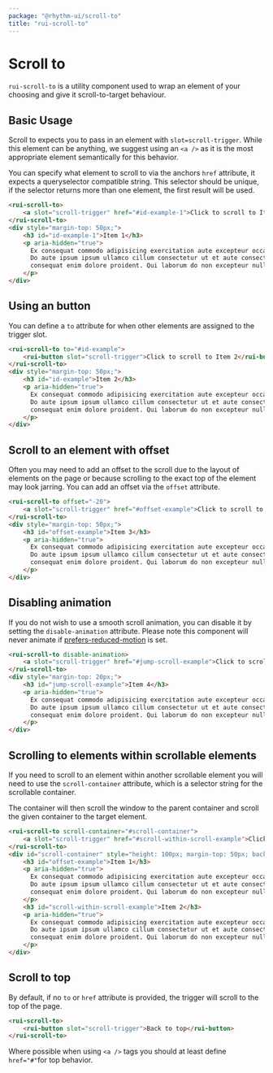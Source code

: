 ```yaml
---
package: "@rhythm-ui/scroll-to"
title: "rui-scroll-to"
---
```


# Scroll to

`rui-scroll-to` is a utility component used to wrap an element of your choosing and give it scroll-to-target behaviour.

## Basic Usage

Scroll to expects you to pass in an element with `slot=scroll-trigger`. 
While this element can be anything, we suggest using an `<a />` as it is the most appropriate element semantically for this behavior.

You can specify what element to scroll to via the anchors `href` attribute, it expects a queryselector compatible string. This selector 
should be unique, if the selector returns more than one element, the first result will be used.

```html preview
<rui-scroll-to>
    <a slot="scroll-trigger" href="#id-example-1">Click to scroll to Item 1</a>
</rui-scroll-to>
<div style="margin-top: 50px;">
    <h3 id="id-example-1">Item 1</h3>
    <p aria-hidden="true">
      Ex consequat commodo adipisicing exercitation aute excepteur occaecat ullamco duis aliqua id magna ullamco eu. 
      Do aute ipsum ipsum ullamco cillum consectetur ut et aute consectetur labore. Fugiat laborum incididunt tempor eu 
      consequat enim dolore proident. Qui laborum do non excepteur nulla magna eiusmod consectetur in.
    </p>
</div>
```

## Using an button

You can define a `to` attribute for when other elements are assigned to the trigger slot.

```html preview
<rui-scroll-to to="#id-example">
    <rui-button slot="scroll-trigger">Click to scroll to Item 2</rui-button>
</rui-scroll-to>
<div style="margin-top: 50px;">
    <h3 id="id-example">Item 2</h3>
    <p aria-hidden="true">
      Ex consequat commodo adipisicing exercitation aute excepteur occaecat ullamco duis aliqua id magna ullamco eu. 
      Do aute ipsum ipsum ullamco cillum consectetur ut et aute consectetur labore. Fugiat laborum incididunt tempor eu 
      consequat enim dolore proident. Qui laborum do non excepteur nulla magna eiusmod consectetur in.
    </p>
</div>
```

## Scroll to an element with offset

Often you may need to add an offset to the scroll due to the layout of elements on the page or because scrolling to the exact top 
of the element may look jarring. You can add an offset via the `offset` attribute. 

```html preview
<rui-scroll-to offset="-20">
    <a slot="scroll-trigger" href="#offset-example">Click to scroll to Item 3 with 20px top offset</a>
</rui-scroll-to>
<div style="margin-top: 50px;">
    <h3 id="offset-example">Item 3</h3>
    <p aria-hidden="true">
      Ex consequat commodo adipisicing exercitation aute excepteur occaecat ullamco duis aliqua id magna ullamco eu. 
      Do aute ipsum ipsum ullamco cillum consectetur ut et aute consectetur labore. Fugiat laborum incididunt tempor eu 
      consequat enim dolore proident. Qui laborum do non excepteur nulla magna eiusmod consectetur in.
    </p>
</div>
```

## Disabling animation

If you do not wish to use a smooth scroll animation, you can disable it by setting the 
`disable-animation` attribute. Please note this component will never animate if
 [prefers-reduced-motion](https://developer.mozilla.org/en-US/docs/Web/CSS/@media/prefers-reduced-motion) is set.

```html preview
<rui-scroll-to disable-animation>
    <a slot="scroll-trigger" href="#jump-scroll-example">Click to scroll to Item 4 without animation</a>
</rui-scroll-to>
<div style="margin-top: 20px;">
    <h3 id="jump-scroll-example">Item 4</h3>
    <p aria-hidden="true">
      Ex consequat commodo adipisicing exercitation aute excepteur occaecat ullamco duis aliqua id magna ullamco eu. 
      Do aute ipsum ipsum ullamco cillum consectetur ut et aute consectetur labore. Fugiat laborum incididunt tempor eu 
      consequat enim dolore proident. Qui laborum do non excepteur nulla magna eiusmod consectetur in.
    </p>
</div>
```

## Scrolling to elements within scrollable elements

If you need to scroll to an element within another scrollable element you will need to use the `scroll-container` 
attribute, which is a selector string for the scrollable container.

The container will then scroll the window to the parent container and scroll the given container to the target element.

```html preview
<rui-scroll-to scroll-container="#scroll-container">
    <a slot="scroll-trigger" href="#scroll-within-scroll-example">Click to scroll to Item 2 within the scroll zone</a>
</rui-scroll-to>
<div id="scroll-container" style="height: 100px; margin-top: 50px; background: #f5f5f5; padding: 20px; overflow: scroll">
    <h3 id="offset-example">Item 1</h3>
    <p aria-hidden="true">
      Ex consequat commodo adipisicing exercitation aute excepteur occaecat ullamco duis aliqua id magna ullamco eu. 
      Do aute ipsum ipsum ullamco cillum consectetur ut et aute consectetur labore. Fugiat laborum incididunt tempor eu 
      consequat enim dolore proident. Qui laborum do non excepteur nulla magna eiusmod consectetur in.
    </p>
    <h3 id="scroll-within-scroll-example">Item 2</h3>
    <p aria-hidden="true">
      Ex consequat commodo adipisicing exercitation aute excepteur occaecat ullamco duis aliqua id magna ullamco eu. 
      Do aute ipsum ipsum ullamco cillum consectetur ut et aute consectetur labore. Fugiat laborum incididunt tempor eu 
      consequat enim dolore proident. Qui laborum do non excepteur nulla magna eiusmod consectetur in.
    </p>
</div>
```

## Scroll to top

By default, if no `to` or `href` attribute is provided, the trigger will scroll
to the top of the page.

```html preview
<rui-scroll-to>
    <rui-button slot="scroll-trigger">Back to top</rui-button>
</rui-scroll-to>
```

Where possible when using `<a />` tags you should at least define `href="#"`for top behavior.
